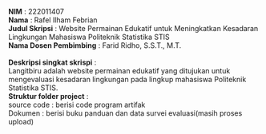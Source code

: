 **NIM**                       : 222011407
<br>**Nama**                      : Rafel Ilham Febrian
<br>**Judul Skripsi**             : Website Permainan Edukatif untuk Meningkatkan Kesadaran Lingkungan Mahasiswa Politeknik Statistika STIS
<br>**Nama Dosen Pembimbing**     : Farid Ridho, S.S.T., M.T.
<br><br>**Deskripsi singkat skrispi** : <br>Langitbiru adalah website permainan edukatif 
                            yang ditujukan untuk mengevaluasi kesadaran lingkungan 
                            pada lingkup mahasiswa Politeknik Statistika STIS.
<br>**Struktur folder project**   : <br>source code : berisi code program artifak
                            <br>Dokumen     : berisi buku panduan dan data survei evaluasi(masih proses upload)
